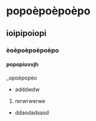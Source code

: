 # popoèpoèpoèpo

## ioipipoiopi

### èoèpoèpoèpoèpo

#### popopiuvvjh

_opoèpopèo

- adddwdw

1. rerwrwerwe

* ddaodadsasd
